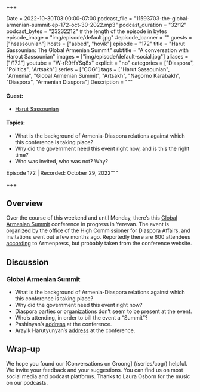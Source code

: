 +++

Date = 2022-10-30T03:00:00-07:00
podcast_file = "11593703-the-global-armenian-summit-ep-172-oct-30-2022.mp3"
podcast_duration = "32:12"
podcast_bytes = "23232212" # the length of the episode in bytes
episode_image = "img/episode/default.jpg"
#episode_banner = ""
guests = ["hsassounian"]
hosts = ["asbed", "hovik"]
episode = "172"
title = "Harut Sassounian: The Global Armenian Summit"
subtitle = "A conversation with Harout Sassounian"
images = ["img/episode/default-social.jpg"]
aliases = ["/172"]
youtube = "W-rR9HYSq8s"
explicit = "no"
categories = ["Diaspora", "Politics", "Artsakh"]
series = ["COG"]
tags = ["Harut Sassounian", "Armenia", "Global Armenian Summit", "Artsakh", "Nagorno Karabakh", "Diaspora", "Armenian Diaspora"]
Description = """
#### Guest:
* [Harut Sassounian](/guest/hsassounian)

#### Topics:
* What is the background of Armenia-Diaspora relations against which this conference is taking place?
* Why did the government need this event right now, and is this the right time?
* Who was invited, who was not? Why?

Episode 172 | Recorded: October 29, 2022"""

+++

## Overview

Over the course of this weekend and until Monday, there’s this [Global Armenian Summit](https://globalarmeniansummit.am/en) conference in progress in Yerevan. The event is organized by the office of the High Commissioner for Diaspora Affairs, and invitations went out a few months ago. Reportedly there are 600 attendees [according](https://armenpress.am/eng/news/1095970.html) to Armenpress, but probably taken from the conference website.

## Discussion

### Global Armenian Summit

* What is the background of Armenia-Diaspora relations against which this conference is taking place?
* Why did the government need this event right now?
* Diaspora parties or organizations don’t seem to be present at the event.
* Who’s attending, in order to bill the event a “Summit”?
* Pashinyan’s [address](https://armenpress.am/eng/news/1095973.html) at the conference.
* Arayik Harutyunyan’s [address](https://armenpress.am/eng/news/1095977.html) at the conference.

## Wrap-up

We hope you found our [Conversations on Groong] (/series/cog/) helpful. We invite your feedback and your suggestions. You can find us on most social media and podcast platforms. Thanks to Laura Osborn for the music on our podcasts.
